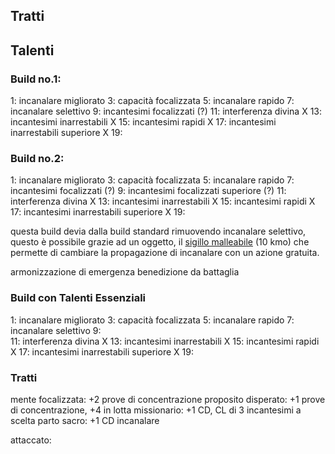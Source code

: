 ## Tratti



## Talenti

### Build no.1:
1:  incanalare migliorato
3:  capacità focalizzata
5:  incanalare rapido
7:  incanalare selettivo
9:  incantesimi focalizzati (?)
11: interferenza divina X
13: incantesimi inarrestabili X
15: incantesimi rapidi X
17: incantesimi inarrestabili superiore X
19: 

### Build no.2:
1:  incanalare migliorato
3:  capacità focalizzata
5:  incanalare rapido
7:  incantesimi focalizzati (?)
9:  incantesimi focalizzati superiore (?)
11: interferenza divina X
13: incantesimi inarrestabili X
15: incantesimi rapidi X
17: incantesimi inarrestabili superiore X
19: 

questa build devia dalla build standard rimuovendo incanalare selettivo, questo è possibile grazie ad un oggetto, il [sigillo malleabile](https://golarion.altervista.org/wiki/Simbolo_Malleabile) (10 kmo) che permette di cambiare la propagazione di incanalare con un azione gratuita.


armonizzazione di emergenza
benedizione da battaglia

### Build con Talenti Essenziali

1:  incanalare migliorato
3:  capacità focalizzata
5:  incanalare rapido
7:  incanalare selettivo
9:  
11: interferenza divina X
13: incantesimi inarrestabili X
15: incantesimi rapidi X
17: incantesimi inarrestabili superiore X
19: 


### Tratti

mente focalizzata: +2 prove di concentrazione
proposito disperato: +1 prove di concentrazione, +4 in lotta
missionario: +1 CD, CL di 3 incantesimi a scelta
parto sacro: +1 CD incanalare

attaccato: